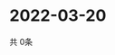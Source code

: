 # 2022-03-20
  共 0条

  <!-- BEGIN -->
  <!-- 最后更新时间Sun Mar 20 2022 14:05:54 GMT+0000 (Coordinated Universal Time) -->
  
  <!-- END -->
  
  